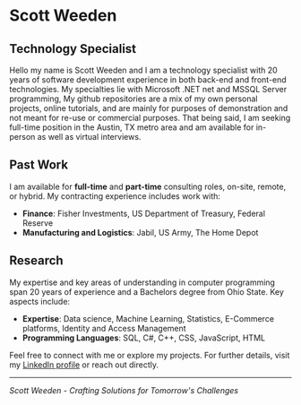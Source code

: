 # Scott Weeden

## Technology Specialist 
Hello my name is Scott Weeden and I am a technology specialist with 20 years of software development experience in both back-end and front-end technologies. My specialties lie with Microsoft .NET net and MSSQL Server programming, My github repositories are a mix of my own personal projects, online tutorials, and are mainly for purposes of demonstration and not meant for re-use or commercial purposes. That being said, I am seeking full-time position in the Austin, TX metro area and am available for in-person as well as virtual interviews.

## Past Work

I am available for **full-time** and **part-time** consulting roles, on-site, remote, or hybrid. My contracting experience includes work with:

- **Finance**: Fisher Investments, US Department of Treasury, Federal Reserve
- **Manufacturing and Logistics**: Jabil, US Army, The Home Depot

## Research

My expertise and key areas of understanding in computer programming span 20 years of experience and a Bachelors degree from Ohio State. Key aspects include:

- **Expertise**: Data science, Machine Learning, Statistics, E-Commerce platforms, Identity and Access Management
- **Programming Languages**: SQL, C#, C++, CSS, JavaScript, HTML

Feel free to connect with me or explore my projects. For further details, visit my [LinkedIn profile](https://linkedin.com/in/scott-weeden) or reach out directly.

---
*Scott Weeden - Crafting Solutions for Tomorrow's Challenges*
